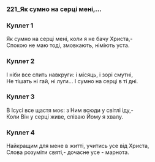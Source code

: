 ### 221_Як сумно на серці мені,...
### Куплет 1
Як сумно на серці мені, коли я не бачу Христа,-<br/>Спокою не маю тоді, змовкають, німіють уста.
### Куплет 2
І ніби все спить навкруги: і місяць, і зорі смутні,<br/>Не тішать ні гай, ні луги... І сумно на серці в ті дні.
### Куплет 3
В Ісусі все щастя моє: з Ним всюди у світлі іду,-<br/>Коли Він у серці живе, співаю Йому я хвалу.
### Куплет 4
Найкращим для мене в житті, учитись усе від Христа, <br/>Слова розуміти святі,- дочасне усе - марнота.
